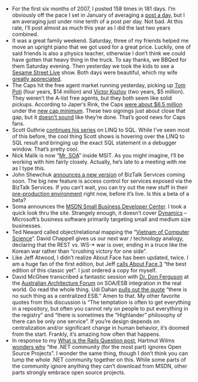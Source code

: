 -   For the first six months of 2007, I posted 158 times in 181 days.
    I’m obviously off the pace I set in January of averaging a [post a
    day](http://devhawk.net/2007/01/31/morning-coffee-21/), but I am
    averaging just under nine tenth of a post per day. Not bad. At this
    rate, I’ll post almost as much this year as I did the last two years
    combined.
-   It was a great family weekend. Saturday, three of my friends helped
    me move an upright piano that we got used for a great price.
    Luckily, one of said friends is also a physics teacher, otherwise I
    don’t think we could have gotten that heavy thing in the truck. To
    say thanks, we BBQed for them Saturday evening. Then yesterday we
    took the kids to see a [Sesame Street
    Live](http://www.sesamestreetlive.com/storylines.asp#1) show. Both
    days were beautiful, which my wife [greatly
    appreciated](http://techiewife.spaces.live.com/blog/cns!3DAECC033B88329C!801.entry).
-   The Caps hit the free agent market running yesterday, picking up
    [Tom
    Poti](http://japersrink.blogspot.com/2007/07/caps-sign-poti.html)
    (four years, \$14 million) and [Victor
    Kozlov](http://japersrink.blogspot.com/2007/07/caps-sign-kozlov.html)
    (two years, \$5 million). They weren’t the A-list free agents, but
    they both seem like solid pickups. According to Japer’s Rink, the
    Caps [were about \$6.5
    million](http://japersrink.blogspot.com/2007/06/34300000-to-50300000.html)
    under the [new cap
    minimum](http://www.tsn.ca/nhl/news_story/?ID=212226). These two
    signings just about close that gap, but it [doesn’t
    sound](http://www.readexpress.com/read_freeride/2007/06/a_little_more_than_one.php)
    like they’re done. That’s good news for Caps fans.
-   Scott Guthrie [continues his
    series](http://weblogs.asp.net/scottgu/archive/2007/06/29/linq-to-sql-part-3-querying-our-database.aspx)
    on LINQ to SQL. While I’ve seen most of this before, the cool thing
    Scott shows is hovering over the LINQ to SQL result and bringing up
    the exact SQL statement in a debugger window. That’s pretty cool.
-   Nick Malik is now “[Mr.
    SOA](http://blogs.msdn.com/nickmalik/archive/2007/06/29/as-the-role-changes.aspx)”
    inside MSIT. As you might imagine, I’ll be working with him fairly
    closely. Actually, he’s late to a meeting with me as I type this.
-   John Shewchuk [announces a new
    version](http://connectedsystems.spaces.live.com/Blog/cns!10E0A1CD60CAE1A9!263.entry)
    of BizTalk Services coming soon. The big new feature is access
    control for services exposed via the BizTalk Services. If you can’t
    wait, you can try out the new stuff in their [pre-production
    environment](http://labs-ppe.biztalk.net/) right now, before it’s
    live. Is this a beta of a beta?
-   Soma announces the [MSDN Small Business Developer
    Center](http://msdn2.microsoft.com/smallbusiness). I took a quick
    look thru the site. Strangely enough, it doesn’t cover
    [Dynamics](http://www.microsoft.com/dynamics) – Microsoft’s business
    software primarily targeting small and medium size businesses.
-   Ted Neward called object/relational mapping the “[Vietnam of
    Computer
    Science](http://blogs.tedneward.com/2006/06/26/The+Vietnam+Of+Computer+Science.aspx)“.
    David Chappell gives us our next war / technology analogy, declaring
    that the REST vs. WS-\* war is over, ending in a truce like the
    Korean war rather than “crushing victory for one side”.
-   Like Jeff Atwood, I didn’t realize About Face has been updated,
    twice. I am a huge fan of the first edition, but Jeff [calls About
    Face 3](http://www.codinghorror.com/blog/archives/000897.html) “the
    best edition of this classic yet”. I just ordered a copy for myself.
-   David McGhee transcribed a fantastic session with [Dr. Don
    Ferguson](http://www.microsoft.com/presspass/exec/techfellow/Ferguson/default.mspx)
    at the [Australian Architecture
    Forum](http://www.architectureforum.net.au/Pages/aaf.aspx) on
    SOA/ESB integration in the real world. Go read the whole thing. Udi
    Dahan [pulls out the
    quote](http://udidahan.weblogs.us/2007/06/30/no-such-thing-as-a-centralized-esb/)
    “there is no such thing as a centralized ESB.” Amen to that. My
    other favorite quotes from this discussion is “The temptation is
    often to get everything in a repository, but often you cannot rely
    on people to put everything in the registry” and “there is sometimes
    the “Highlander” philosophy of there can be only one service”. If
    you’re design depends on centralization and/or significant change in
    human behavior, it’s doomed from the start. Frankly, it’s amazing
    how often that happens.
-   In response to my [What is the Rails Question
    post](http://devhawk.net/2007/06/26/what-is-the-rails-question/),
    Hartmut Wilms [wonders
    why](http://www.innoq.com/blog/hw/2007/06/29/the_rails_question_the_net_open_source_dilemma.html)
    “the .NET community (for the most part) ignores Open Source
    Projects”. I wonder the same thing, though I don’t think you can
    lump the whole .NET community together on this. While some parts of
    the community ignore anything they can’t download from MSDN, other
    parts strongly embrace open source projects.

